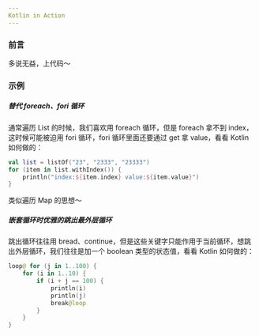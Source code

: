 ```yaml
---
Kotlin in Action
---
```


### 前言

多说无益，上代码～

### 示例

##### 替代 foreach、fori 循环

通常遍历 List 的时候，我们喜欢用 foreach 循环，但是 foreach 拿不到 index，这时候可能被迫用 fori 循环，fori 循环里面还要通过 get 拿 value，看看 Kotlin 如何做的：

```kotlin
val list = listOf("23", "2333", "23333")
for (item in list.withIndex()) {
    println("index:${item.index} value:${item.value}")
}
```

类似遍历 Map 的思想～

##### 嵌套循环时优雅的跳出最外层循环

跳出循环往往用 bread、continue，但是这些关键字只能作用于当前循环，想跳出外层循环，我们往往是加一个 boolean 类型的状态值，看看 Kotlin 如何做的：

```kotlin
loop@ for (j in 1..100) {
    for (i in 1..10) {
        if (i + j == 100) {
            println(i)
            println(j)
            break@loop
        }
    }
}
```

